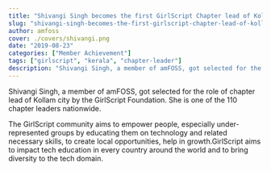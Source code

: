 ```yaml
---
title: "Shivangi Singh becomes the first GirlScript Chapter lead of Kollam, Kerala"
slug: "shivangi-singh-becomes-the-first-girlscript-chapter-lead-of-kollam"
author: amfoss
cover: ./covers/shivangi.png
date: "2019-08-23"
categories: ["Member Achievement"]
tags: ["girlscript", "kerala", "chapter-leader"]
description: "Shivangi Singh, a member of amFOSS, got selected for the role of chapter lead of Kollam city by the GirlScript Foundation."
---
```


Shivangi Singh, a member of amFOSS, got selected for the role of chapter lead of Kollam city by the GirlScript Foundation. She is one of the 110 chapter leaders nationwide.

The GirlScript community aims to empower people, especially under-represented groups by educating them on technology and related necessary skills, to create local opportunities, help in growth.GirlScript aims to impact tech education in every country around the world and to bring diversity to the tech domain. 
